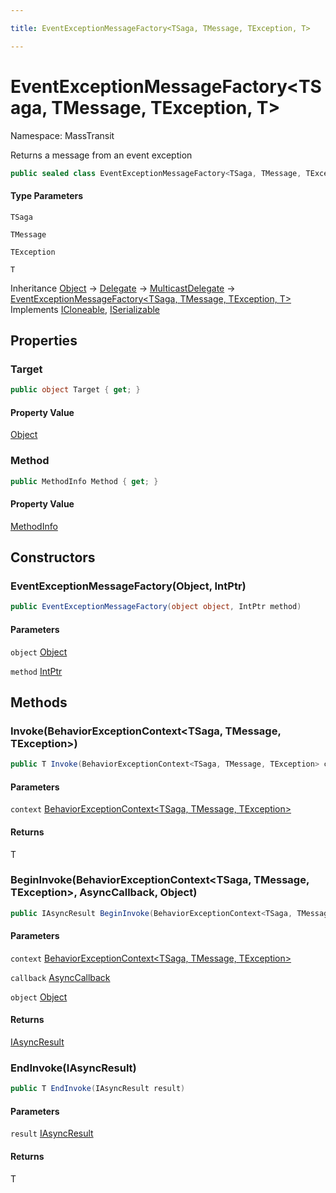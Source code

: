 ```yaml
---

title: EventExceptionMessageFactory<TSaga, TMessage, TException, T>

---
```


# EventExceptionMessageFactory\<TSaga, TMessage, TException, T\>

Namespace: MassTransit

Returns a message from an event exception

```csharp
public sealed class EventExceptionMessageFactory<TSaga, TMessage, TException, T> : MulticastDelegate, ICloneable, ISerializable
```

#### Type Parameters

`TSaga`<br/>

`TMessage`<br/>

`TException`<br/>

`T`<br/>

Inheritance [Object](https://learn.microsoft.com/en-us/dotnet/api/system.object) → [Delegate](https://learn.microsoft.com/en-us/dotnet/api/system.delegate) → [MulticastDelegate](https://learn.microsoft.com/en-us/dotnet/api/system.multicastdelegate) → [EventExceptionMessageFactory\<TSaga, TMessage, TException, T\>](../masstransit/eventexceptionmessagefactory-4)<br/>
Implements [ICloneable](https://learn.microsoft.com/en-us/dotnet/api/system.icloneable), [ISerializable](https://learn.microsoft.com/en-us/dotnet/api/system.runtime.serialization.iserializable)

## Properties

### **Target**

```csharp
public object Target { get; }
```

#### Property Value

[Object](https://learn.microsoft.com/en-us/dotnet/api/system.object)<br/>

### **Method**

```csharp
public MethodInfo Method { get; }
```

#### Property Value

[MethodInfo](https://learn.microsoft.com/en-us/dotnet/api/system.reflection.methodinfo)<br/>

## Constructors

### **EventExceptionMessageFactory(Object, IntPtr)**

```csharp
public EventExceptionMessageFactory(object object, IntPtr method)
```

#### Parameters

`object` [Object](https://learn.microsoft.com/en-us/dotnet/api/system.object)<br/>

`method` [IntPtr](https://learn.microsoft.com/en-us/dotnet/api/system.intptr)<br/>

## Methods

### **Invoke(BehaviorExceptionContext\<TSaga, TMessage, TException\>)**

```csharp
public T Invoke(BehaviorExceptionContext<TSaga, TMessage, TException> context)
```

#### Parameters

`context` [BehaviorExceptionContext\<TSaga, TMessage, TException\>](../masstransit/behaviorexceptioncontext-3)<br/>

#### Returns

T<br/>

### **BeginInvoke(BehaviorExceptionContext\<TSaga, TMessage, TException\>, AsyncCallback, Object)**

```csharp
public IAsyncResult BeginInvoke(BehaviorExceptionContext<TSaga, TMessage, TException> context, AsyncCallback callback, object object)
```

#### Parameters

`context` [BehaviorExceptionContext\<TSaga, TMessage, TException\>](../masstransit/behaviorexceptioncontext-3)<br/>

`callback` [AsyncCallback](https://learn.microsoft.com/en-us/dotnet/api/system.asynccallback)<br/>

`object` [Object](https://learn.microsoft.com/en-us/dotnet/api/system.object)<br/>

#### Returns

[IAsyncResult](https://learn.microsoft.com/en-us/dotnet/api/system.iasyncresult)<br/>

### **EndInvoke(IAsyncResult)**

```csharp
public T EndInvoke(IAsyncResult result)
```

#### Parameters

`result` [IAsyncResult](https://learn.microsoft.com/en-us/dotnet/api/system.iasyncresult)<br/>

#### Returns

T<br/>
